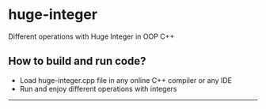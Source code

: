 # huge-integer
Different operations with Huge Integer in OOP C++
## How to build and run code?
- Load huge-integer.cpp file in any online C++ compiler or any IDE
- Run and enjoy different operations with integers
------------------------------------------
